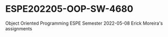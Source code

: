 # ESPE202205-OOP-SW-4680
Object Oriented Programming ESPE Semester 2022-05-08
Erick Moreira's assignments
